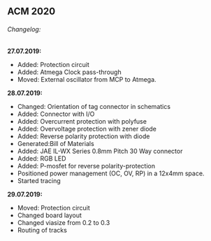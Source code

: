 ## ACM 2020

###### Changelog:

**27.07.2019:**
- Added: Protection circuit
- Added: Atmega Clock pass-through
- Moved: External oscillator from MCP to Atmega.

**28.07.2019:**
- Changed:	Orientation of tag connector in schematics
- Added:	Connector with I/O
- Added:	Overcurrent protection with polyfuse
- Added:	Overvoltage protection with zener diode
- Added:	Reverse polarity protection with diode
- Generated:Bill of Materials
- Added:	JAE IL-WX Series 0.8mm Pitch 30 Way connector
- Added:	RGB LED
- Added: P-mosfet for reverse polarity-protection
- Positioned power management (OC, OV, RP) in a 12x4mm space.
- Started tracing

**29.07.2019:**
- Moved: Protection circuit
- Changed board layout
- Changed viasize from 0.2 to 0.3
- Routing of tracks